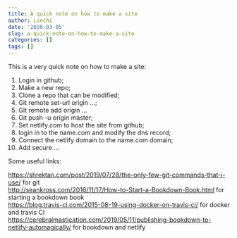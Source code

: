 ```yaml
---
title: A quick note on how to make a site
author: Liechi
date: '2020-03-05'
slug: a-quick-note-on-how-to-make-a-site
categories: []
tags: []
---
```

This is a very quick note on how to make a site:
  
1. Login in github;  
2. Make a new repo;  
3. Clone a repo that can be modified;  
4. Git remote set-url origin ...;  
5. Git remote add origin ...  
6. Git push -u origin master;  
7. Set netlify.com to host the site from github;  
8. login in to the name.com and modify the dns record;  
9. Connect the netlify domain to the name.com domain;  
10. Add secure ...  

Some useful links:

https://shrektan.com/post/2019/07/28/the-only-few-git-commands-that-i-use/ for git  
http://seankross.com/2016/11/17/How-to-Start-a-Bookdown-Book.html for starting a bookdown book   
https://blog.travis-ci.com/2015-08-19-using-docker-on-travis-ci/ for docker and travis CI   
https://cerebralmastication.com/2019/05/11/publishing-bookdown-to-netlify-automagically/ for bookdown and netlify



